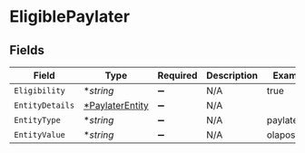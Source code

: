 # EligiblePaylater


## Fields

| Field                                                    | Type                                                     | Required                                                 | Description                                              | Example                                                  |
| -------------------------------------------------------- | -------------------------------------------------------- | -------------------------------------------------------- | -------------------------------------------------------- | -------------------------------------------------------- |
| `Eligibility`                                            | **string*                                                | :heavy_minus_sign:                                       | N/A                                                      | true                                                     |
| `EntityDetails`                                          | [*PaylaterEntity](../../models/shared/paylaterentity.md) | :heavy_minus_sign:                                       | N/A                                                      |                                                          |
| `EntityType`                                             | **string*                                                | :heavy_minus_sign:                                       | N/A                                                      | paylater                                                 |
| `EntityValue`                                            | **string*                                                | :heavy_minus_sign:                                       | N/A                                                      | olapostpaid                                              |
